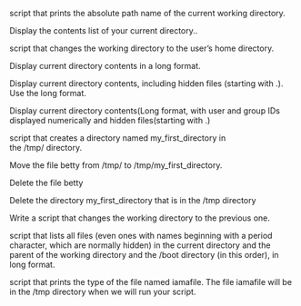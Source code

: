 script that prints the absolute path name of the current working directory.

Display the contents list of your current directory..

script that changes the working directory to the user’s home directory.

Display current directory contents in a long format.

Display current directory contents, including hidden files (starting with .). Use the long format.

Display current directory contents(Long format, with user and group IDs displayed numerically and hidden files(starting with .)
 
script that creates a directory named my_first_directory in the /tmp/ directory.

Move the file betty from /tmp/ to /tmp/my_first_directory.

Delete the file betty

Delete the directory my_first_directory that is in the /tmp directory

Write a script that changes the working directory to the previous one.

script that lists all files (even ones with names beginning with a period character, which are normally hidden) in the current directory and the parent of the working directory and the /boot directory (in this order), in long format.

script that prints the type of the file named iamafile. The file iamafile will be in the /tmp directory when we will run your script.
